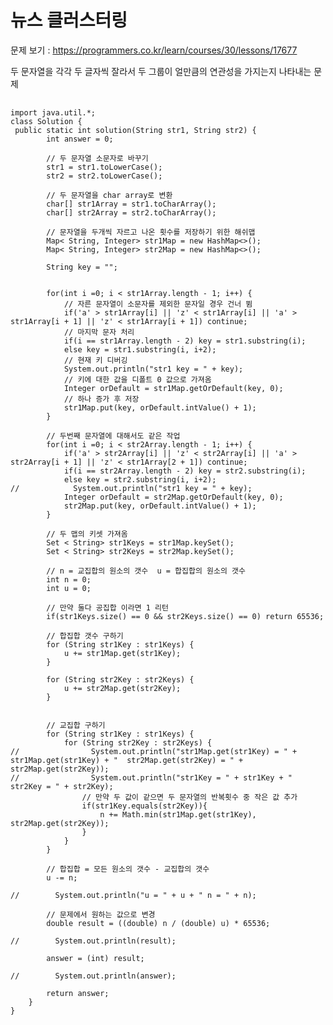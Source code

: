 # 뉴스 클러스터링


문제 보기 : <https://programmers.co.kr/learn/courses/30/lessons/17677>

두 문자열을 각각 두 글자씩 잘라서 두 그룹이 얼만큼의 연관성을 가지는지 나타내는 문제

<pre> <code>
import java.util.*;
class Solution {
 public static int solution(String str1, String str2) {
        int answer = 0;

        // 두 문자열 소문자로 바꾸기
        str1 = str1.toLowerCase(); 
        str2 = str2.toLowerCase();

        // 두 문자열을 char array로 변환
        char[] str1Array = str1.toCharArray();
        char[] str2Array = str2.toCharArray();

        // 문자열을 두개씩 자르고 나온 횟수를 저장하기 위한 해쉬맵
        Map< String, Integer> str1Map = new HashMap<>();
        Map< String, Integer> str2Map = new HashMap<>();

        String key = "";


        for(int i =0; i < str1Array.length - 1; i++) {
            // 자른 문자열이 소문자를 제외한 문자일 경우 건너 뜀
            if('a' > str1Array[i] || 'z' < str1Array[i] || 'a' > str1Array[i + 1] || 'z' < str1Array[i + 1]) continue;
            // 마지막 문자 처리
            if(i == str1Array.length - 2) key = str1.substring(i);
            else key = str1.substring(i, i+2);
            // 현재 키 디버깅
            System.out.println("str1 key = " + key);
            // 키에 대한 값을 디폴트 0 값으로 가져옴
            Integer orDefault = str1Map.getOrDefault(key, 0);
            // 하나 증가 후 저장
            str1Map.put(key, orDefault.intValue() + 1);
        }

        // 두번째 문자열에 대해서도 같은 작업
        for(int i =0; i < str2Array.length - 1; i++) {
            if('a' > str2Array[i] || 'z' < str2Array[i] || 'a' > str2Array[i + 1] || 'z' < str1Array[2 + 1]) continue;
            if(i == str2Array.length - 2) key = str2.substring(i);
            else key = str2.substring(i, i+2);
//            System.out.println("str1 key = " + key);
            Integer orDefault = str2Map.getOrDefault(key, 0);
            str2Map.put(key, orDefault.intValue() + 1);
        }

        // 두 맵의 키셋 가져옴
        Set < String> str1Keys = str1Map.keySet();
        Set < String> str2Keys = str2Map.keySet();

        // n = 교집합의 원소의 갯수  u = 합집합의 원소의 갯수
        int n = 0;
        int u = 0;
        
        // 만약 둘다 공집합 이라면 1 리턴
        if(str1Keys.size() == 0 && str2Keys.size() == 0) return 65536;

        // 합집합 갯수 구하기
        for (String str1Key : str1Keys) {
            u += str1Map.get(str1Key);
        }

        for (String str2Key : str2Keys) {
            u += str2Map.get(str2Key);
        }


        // 교집합 구하기
        for (String str1Key : str1Keys) {
            for (String str2Key : str2Keys) {
//                System.out.println("str1Map.get(str1Key) = " + str1Map.get(str1Key) + "  str2Map.get(str2Key) = " + str2Map.get(str2Key));
//                System.out.println("str1Key = " + str1Key + "  str2Key = " + str2Key);
                // 만약 두 값이 같으면 두 문자열의 반복횟수 중 작은 값 추가
                if(str1Key.equals(str2Key)){
                    n += Math.min(str1Map.get(str1Key), str2Map.get(str2Key));
                }
            }
        }

        // 합집합 = 모든 원소의 갯수 - 교집합의 갯수
        u -= n;

//        System.out.println("u = " + u + " n = " + n);

        // 문제에서 원하는 값으로 변경
        double result = ((double) n / (double) u) * 65536;

//        System.out.println(result);

        answer = (int) result;

//        System.out.println(answer);

        return answer;
    }
}
</code> </pre>